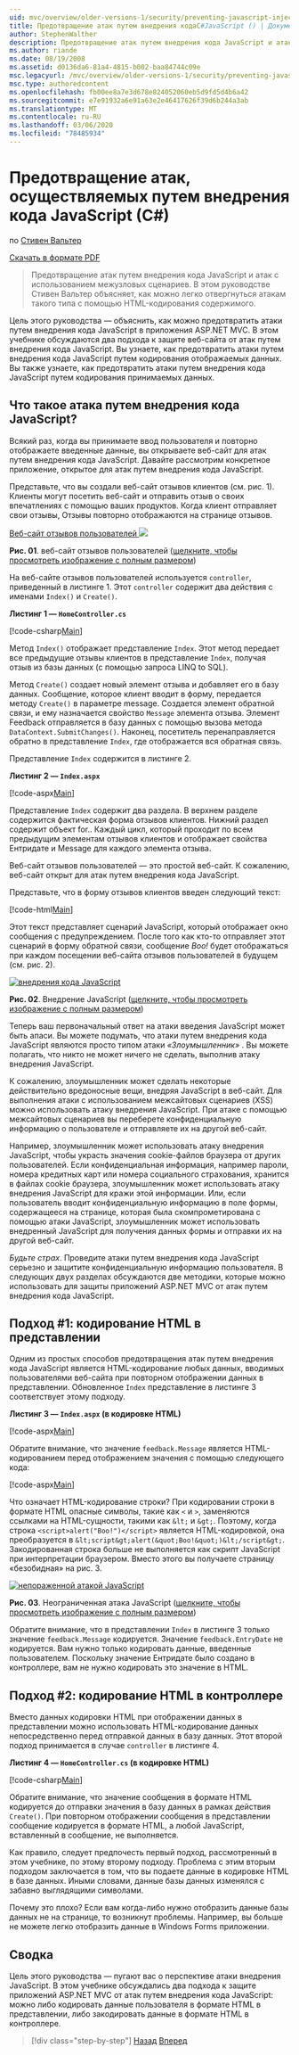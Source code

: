 ```yaml
---
uid: mvc/overview/older-versions-1/security/preventing-javascript-injection-attacks-cs
title: Предотвращение атак путем внедрения кодаC#JavaScript () | Документация Майкрософт
author: StephenWalther
description: Предотвращение атак путем внедрения кода JavaScript и атак с использованием межузловых сценариев. В этом руководстве Стивен Вальтер объясняет, как можно легко отменять...
ms.author: riande
ms.date: 08/19/2008
ms.assetid: d0136da6-81a4-4815-b002-baa84744c09e
msc.legacyurl: /mvc/overview/older-versions-1/security/preventing-javascript-injection-attacks-cs
msc.type: authoredcontent
ms.openlocfilehash: fb00ee8a7e3d678e824052060eb5d9fd5d4b6a42
ms.sourcegitcommit: e7e91932a6e91a63e2e46417626f39d6b244a3ab
ms.translationtype: MT
ms.contentlocale: ru-RU
ms.lasthandoff: 03/06/2020
ms.locfileid: "78485934"
---
```

# <a name="preventing-javascript-injection-attacks-c"></a>Предотвращение атак, осуществляемых путем внедрения кода JavaScript (C#)

по [Стивен Вальтер](https://github.com/StephenWalther)

[Скачать в формате PDF](https://download.microsoft.com/download/8/4/8/84843d8d-1575-426c-bcb5-9d0c42e51416/ASPNET_MVC_Tutorial_06_CS.pdf)

> Предотвращение атак путем внедрения кода JavaScript и атак с использованием межузловых сценариев. В этом руководстве Стивен Вальтер объясняет, как можно легко отвергнуться атакам такого типа с помощью HTML-кодирования содержимого.

Цель этого руководства — объяснить, как можно предотвратить атаки путем внедрения кода JavaScript в приложения ASP.NET MVC. В этом учебнике обсуждаются два подхода к защите веб-сайта от атак путем внедрения кода JavaScript. Вы узнаете, как предотвратить атаки путем внедрения кода JavaScript путем кодирования отображаемых данных. Вы также узнаете, как предотвратить атаки путем внедрения кода JavaScript путем кодирования принимаемых данных.

## <a name="what-is-a-javascript-injection-attack"></a>Что такое атака путем внедрения кода JavaScript?

Всякий раз, когда вы принимаете ввод пользователя и повторно отображаете введенные данные, вы открываете веб-сайт для атак путем внедрения кода JavaScript. Давайте рассмотрим конкретное приложение, открытое для атак путем внедрения кода JavaScript.

Представьте, что вы создали веб-сайт отзывов клиентов (см. рис. 1). Клиенты могут посетить веб-сайт и отправить отзыв о своих впечатлениях с помощью ваших продуктов. Когда клиент отправляет свои отзывы, Отзывы повторно отображаются на странице отзывов.

[Веб-сайт отзывов пользователей ![](preventing-javascript-injection-attacks-cs/_static/image2.png)](preventing-javascript-injection-attacks-cs/_static/image1.png)

**Рис. 01**. веб-сайт отзывов пользователей ([щелкните, чтобы просмотреть изображение с полным размером](preventing-javascript-injection-attacks-cs/_static/image3.png))

На веб-сайте отзывов пользователей используется `controller`, приведенный в листинге 1. Этот `controller` содержит два действия с именами `Index()` и `Create()`.

**Листинг 1 — `HomeController.cs`**

[!code-csharp[Main](preventing-javascript-injection-attacks-cs/samples/sample1.cs)]

Метод `Index()` отображает представление `Index`. Этот метод передает все предыдущие отзывы клиентов в представление `Index`, получая отзыв из базы данных (с помощью запроса LINQ to SQL).

Метод `Create()` создает новый элемент отзыва и добавляет его в базу данных. Сообщение, которое клиент вводит в форму, передается методу `Create()` в параметре message. Создается элемент обратной связи, и ему назначается свойство `Message` элемента отзыва. Элемент Feedback отправляется в базу данных с помощью вызова метода `DataContext.SubmitChanges()`. Наконец, посетитель перенаправляется обратно в представление `Index`, где отображается вся обратная связь.

Представление `Index` содержится в листинге 2.

**Листинг 2 — `Index.aspx`**

[!code-aspx[Main](preventing-javascript-injection-attacks-cs/samples/sample2.aspx)]

Представление `Index` содержит два раздела. В верхнем разделе содержится фактическая форма отзывов клиентов. Нижний раздел содержит объект for.. Каждый цикл, который проходит по всем предыдущим элементам отзывов клиентов и отображает свойства Ентридате и Message для каждого элемента отзыва.

Веб-сайт отзывов пользователей — это простой веб-сайт. К сожалению, веб-сайт открыт для атак путем внедрения кода JavaScript.

Представьте, что в форму отзывов клиентов введен следующий текст:

[!code-html[Main](preventing-javascript-injection-attacks-cs/samples/sample3.html)]

Этот текст представляет сценарий JavaScript, который отображает окно сообщения с предупреждением. После того как кто-то отправляет этот сценарий в форму обратной связи, сообщение <em>Boo!</em> будет отображаться при каждом посещении веб-сайта отзывов пользователей в будущем (см. рис. 2).

[![внедрения кода JavaScript](preventing-javascript-injection-attacks-cs/_static/image5.png)](preventing-javascript-injection-attacks-cs/_static/image4.png)

**Рис. 02**. Внедрение JavaScript ([щелкните, чтобы просмотреть изображение с полным размером](preventing-javascript-injection-attacks-cs/_static/image6.png))

Теперь ваш первоначальный ответ на атаки введения JavaScript может быть апаси. Вы можете подумать, что атаки путем внедрения кода JavaScript являются просто типом атаки *«Злоумышленник»* . Вы можете полагать, что никто не может ничего не сделать, выполнив атаку внедрения JavaScript.

К сожалению, злоумышленник может сделать некоторые действительно вредоносные вещи, внедряя JavaScript в веб-сайт. Для выполнения атаки с использованием межсайтовых сценариев (XSS) можно использовать атаку внедрения JavaScript. При атаке с помощью межсайтовых сценариев вы переберете конфиденциальную информацию о пользователе и отправляете их на другой веб-сайт.

Например, злоумышленник может использовать атаку внедрения JavaScript, чтобы украсть значения cookie-файлов браузера от других пользователей. Если конфиденциальная информация, например пароли, номера кредитных карт или номера социального страхования, хранится в файлах cookie браузера, злоумышленник может использовать атаку внедрения JavaScript для кражи этой информации. Или, если пользователь вводит конфиденциальную информацию в поле формы, содержащееся на странице, которая была скомпрометирована с помощью атаки JavaScript, злоумышленник может использовать внедренный JavaScript для получения данных формы и отправки их на другой веб-сайт.

*Будьте страх*. Проведите атаки путем внедрения кода JavaScript серьезно и защитите конфиденциальную информацию пользователя. В следующих двух разделах обсуждаются две методики, которые можно использовать для защиты приложений ASP.NET MVC от атак путем внедрения кода JavaScript.

## <a name="approach-1-html-encode-in-the-view"></a>Подход #1: кодирование HTML в представлении

Одним из простых способов предотвращения атак путем внедрения кода JavaScript является HTML-кодирование любых данных, вводимых пользователями веб-сайта при повторном отображении данных в представлении. Обновленное `Index` представление в листинге 3 соответствует этому подходу.

**Листинг 3 — `Index.aspx` (в кодировке HTML)**

[!code-aspx[Main](preventing-javascript-injection-attacks-cs/samples/sample4.aspx)]

Обратите внимание, что значение `feedback.Message` является HTML-кодированием перед отображением значения с помощью следующего кода:

[!code-aspx[Main](preventing-javascript-injection-attacks-cs/samples/sample5.aspx)]

Что означает HTML-кодирование строки? При кодировании строки в формате HTML опасные символы, такие как `<` и `>`, заменяются ссылками на HTML-сущности, такими как `&lt;` и `&gt;`. Поэтому, когда строка `<script>alert("Boo!")</script>` является HTML-кодировкой, она преобразуется в `&lt;script&gt;alert(&quot;Boo!&quot;)&lt;/script&gt;`. Закодированная строка больше не выполняется как скрипт JavaScript при интерпретации браузером. Вместо этого вы получаете страницу «безобидная» на рис. 3.

[![непораженной атакой JavaScript](preventing-javascript-injection-attacks-cs/_static/image8.png)](preventing-javascript-injection-attacks-cs/_static/image7.png)

**Рис. 03**. Неограниченная атака JavaScript ([щелкните, чтобы просмотреть изображение с полным размером](preventing-javascript-injection-attacks-cs/_static/image9.png))

Обратите внимание, что в представлении `Index` в листинге 3 только значение `feedback.Message` кодируется. Значение `feedback.EntryDate` не кодируется. Вам нужно только кодировать данные, введенные пользователем. Поскольку значение Ентридате было создано в контроллере, вам не нужно кодировать это значение в HTML.

## <a name="approach-2-html-encode-in-the-controller"></a>Подход #2: кодирование HTML в контроллере

Вместо данных кодировки HTML при отображении данных в представлении можно использовать HTML-кодирование данных непосредственно перед отправкой данных в базу данных. Этот второй подход принимается в случае `controller` в листинге 4.

**Листинг 4 — `HomeController.cs` (в кодировке HTML)**

[!code-csharp[Main](preventing-javascript-injection-attacks-cs/samples/sample6.cs)]

Обратите внимание, что значение сообщения в формате HTML кодируется до отправки значения в базу данных в рамках действия `Create()`. При повторном отображении сообщения в представлении сообщение кодируется в формате HTML, а любой JavaScript, вставленный в сообщение, не выполняется.

Как правило, следует предпочесть первый подход, рассмотренный в этом учебнике, по этому второму подходу. Проблема с этим вторым подходом заключается в том, что вы подаете данные в кодировке HTML в базе данных. Иными словами, данные базы данных изменялся с забавно выглядящими символами.

Почему это плохо? Если вам когда-либо нужно отобразить данные базы данных не на странице, то возникнут проблемы. Например, вы больше не можете легко отобразить данные в Windows Forms приложении.

## <a name="summary"></a>Сводка

Цель этого руководства — пугают вас о перспективе атаки внедрения JavaScript. В этом учебнике обсуждались два подхода к защите приложений ASP.NET MVC от атак путем внедрения кода JavaScript: можно либо кодировать данные пользователя в формате HTML в представлении, либо закодировать данные в формате HTML в контроллере.

> [!div class="step-by-step"]
> [Назад](authenticating-users-with-windows-authentication-cs.md)
> [Вперед](authenticating-users-with-forms-authentication-vb.md)
